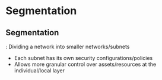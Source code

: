 
# Segmentation


## Segmentation
 : Dividing a network into smaller networks/subnets
 * Each subnet has its own security configurations/policies
 * Allows more granular control over assets/resources at the individual/local layer


